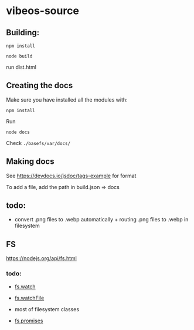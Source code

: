 # vibeos-source

## Building:

```npm install```

```node build```

run dist.html

## Creating the docs

Make sure you have installed all the modules with:

```npm install```

Run

```node docs```

Check ```./basefs/var/docs/```

## Making docs

See https://devdocs.io/jsdoc/tags-example for format

To add a file, add the path in build.json => docs

## todo:

- convert .png files to .webp automatically + routing .png files to .webp in filesystem

## FS

https://nodejs.org/api/fs.html

### todo:

- [fs.watch](https://nodejs.org/api/fs.html#fs_fs_watch_filename_options_listener)

- [fs.watchFile](https://nodejs.org/api/fs.html#fs_fs_watchfile_filename_options_listener)

- most of filesystem classes

- [fs.promises](https://nodejs.org/api/fs.html#fs_fs_promises_api)